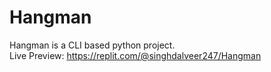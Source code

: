 # Hangman
Hangman  is a CLI based python project.    
Live Preview: https://replit.com/@singhdalveer247/Hangman
